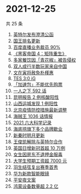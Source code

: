 # 2021-12-25

共 25 条

<!-- BEGIN ZHIHUSEARCH -->
<!-- 最后更新时间 Sat Dec 25 2021 08:40:24 GMT+0800 (China Standard Time) -->
1. [英特尔发布澄清公函](https://www.zhihu.com/search?q=英特尔)
1. [国王排名更新](https://www.zhihu.com/search?q=国王排名)
1. [百度直播业务裁员 90%](https://www.zhihu.com/search?q=百度裁员)
1. [《黑客帝国 4：矩阵重生》](https://www.zhihu.com/search?q=黑客帝国4)
1. [多家餐饮因「青花椒」被告侵权](https://www.zhihu.com/search?q=青花椒)
1. [双人成行半数玩家来自中国](https://www.zhihu.com/search?q=双人成行)
1. [文在寅将赦免朴槿惠](https://www.zhihu.com/search?q=朴槿惠)
1. [TES 3:0 iG](https://www.zhihu.com/search?q=tes)
1. [「加速包」不能优先购票](https://www.zhihu.com/search?q=加速包)
1. [一人之下 592 话](https://www.zhihu.com/search?q=一人之下)
1. [昆明报告 2 例核酸阳性](https://www.zhihu.com/search?q=昆明疫情)
1. [山西运城发现 1 例阳性](https://www.zhihu.com/search?q=山西疫情)
1. [北京疫情防控措施最新调整](https://www.zhihu.com/search?q=北京疫情防控措施)
1. [海贼王 1036 话情报](https://www.zhihu.com/search?q=海贼王)
1. [2021 六大科学记录](https://www.zhihu.com/search?q=六大科学记录)
1. [海底捞旗下多个品牌歇业](https://www.zhihu.com/search?q=海底捞)
1. [新秦时明月更新](https://www.zhihu.com/search?q=新秦时明月)
1. [王俊凯解除与英特尔合作](https://www.zhihu.com/search?q=王俊凯与英特尔解约)
1. [英国日增新冠首超 10 万例](https://www.zhihu.com/search?q=英国疫情)
1. [女生因房东不退押金服毒](https://www.zhihu.com/search?q=大三女生服毒身亡)
1. [大学生预期工资超 7000 元](https://www.zhihu.com/search?q=大学生预期工资)
1. [羽生结弦复出赛季首秀](https://www.zhihu.com/search?q=羽生结弦)
1. [华为新款智能眼镜](https://www.zhihu.com/search?q=华为智能眼镜)
1. [平安夜文案](https://www.zhihu.com/search?q=平安夜)
1. [鸿蒙设备数量超 2.2 亿](https://www.zhihu.com/search?q=鸿蒙设备数量)
<!-- END ZHIHUSEARCH -->
